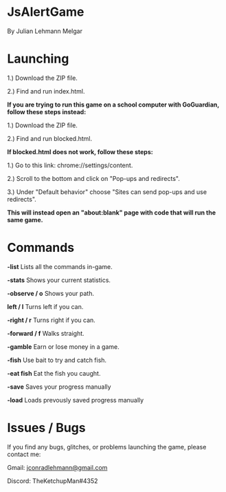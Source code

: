 # JsAlertGame
By Julian Lehmann Melgar
  
# Launching

  1.) Download the ZIP file.
  
  2.) Find and run index.html.

**If you are trying to run this game on a school computer with GoGuardian, follow these steps instead:**

  1.) Download the ZIP file.
  
  2.) Find and run blocked.html.
  
**If blocked.html does not work, follow these steps:**

  1.) Go to this link: chrome://settings/content.
      
  2.) Scroll to the bottom and click on "Pop-ups and redirects".
      
  3.) Under "Default behavior" choose "Sites can send pop-ups and use redirects".

**This will instead open an "about:blank" page with code that will run the same game.**
  
# Commands
**-list**
  Lists all the commands in-game.

**-stats**
  Shows your current statistics.

**-observe / o**
  Shows your path.

**left / l**
  Turns left if you can.
  
**-right / r**
  Turns right if you can.

**-forward / f**
  Walks straight.

**-gamble**
  Earn or lose money in a game.
  
**-fish**
  Use bait to try and catch fish.

**-eat fish**
  Eat the fish you caught.

**-save**
  Saves your progress manually
  
**-load**
  Loads prevously saved progress manually

# Issues / Bugs
If you find any bugs, glitches, or problems launching the game, please contact me:

Gmail: jconradlehmann@gmail.com

Discord: TheKetchupMan#4352

